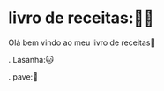 # livro de receitas::woman_cook:

Olá bem vindo ao meu livro de receitas:clap:



.  Lasanha::cat:

. pave::dog:
